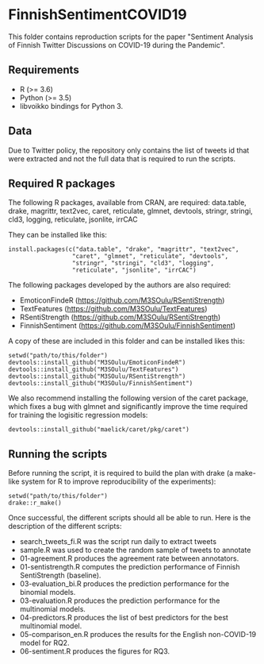 # FinnishSentimentCOVID19

This folder contains reproduction scripts for the paper "Sentiment
Analysis of Finnish Twitter Discussions on COVID-19 during the
Pandemic".

## Requirements

* R (>= 3.6)
* Python (>= 3.5)
* libvoikko bindings for Python 3.

## Data

Due to Twitter policy, the repository only contains the list of tweets
id that were extracted and not the full data that is required to run
the scripts.

## Required R packages

The following R packages, available from CRAN, are required:
data.table, drake, magrittr, text2vec, caret, reticulate, glmnet,
devtools, stringr, stringi, cld3, logging, reticulate, jsonlite, irrCAC

They can be installed like this:

    install.packages(c("data.table", "drake", "magrittr", "text2vec",
                      "caret", "glmnet", "reticulate", "devtools",
                      "stringr", "stringi", "cld3", "logging",
                      "reticulate", "jsonlite", "irrCAC")

The following packages developed by the authors are also required:
* EmoticonFindeR (https://github.com/M3SOulu/RSentiStrength)
* TextFeatures (https://github.com/M3SOulu/TextFeatures)
* RSentiStrength (https://github.com/M3SOulu/RSentiStrength)
* FinnishSentiment (https://github.com/M3SOulu/FinnishSentiment)

A copy of these are included in this folder and can be installed likes
this:

    setwd("path/to/this/folder")
    devtools::install_github("M3SOulu/EmoticonFindeR")
    devtools::install_github("M3SOulu/TextFeatures")
    devtools::install_github("M3SOulu/RSentiStrength")
    devtools::install_github("M3SOulu/FinnishSentiment")

We also recommend installing the following version of the caret package, which
fixes a bug with glmnet and significantly improve the time required
for training the logisitic regression models:

    devtools::install_github("maelick/caret/pkg/caret")


## Running the scripts

Before running the script, it is required to build the plan with drake
(a make-like system for R to improve reproducibility of the experiments):

    setwd("path/to/this/folder")
    drake::r_make()

Once successful, the different scripts should all be able to run.
Here is the description of the different scripts:
* search\_tweets\_fi.R was the script run daily to extract tweets
* sample.R was used to create the random sample of tweets to annotate
* 01-agreement.R produces the agreement rate between annotators.
* 01-sentistrength.R computes the prediction performance of Finnish
  SentiStrength (baseline).
* 03-evaluation_bi.R produces the prediction performance for the
  binomial models.
* 03-evaluation.R  produces the prediction performance for the
  multinomial models.
* 04-predictors.R produces the list of best predictors for the best
  multinomial model.
* 05-comparison_en.R produces the results for the English non-COVID-19
  model for RQ2.
* 06-sentiment.R produces the figures for RQ3.
